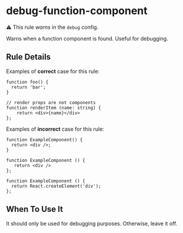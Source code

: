 # debug-function-component

⚠️ This rule _warns_ in the `debug` config.

<!-- end auto-generated rule header -->

Warns when a function component is found. Useful for debugging.

## Rule Details

Examples of **correct** case for this rule:

```tsx
function foo() {
  return 'bar';
}
```

```tsx
// render props are not components
function renderItem (name: string) {
    return <div>{name}</div>
};
```

Examples of **incorrect** case for this rule:

```tsx
function ExampleComponent() {
  return <div />;
}
```

```tsx
function ExampleComponent () {
   return <div />
};
```

```tsx
function ExampleComponent () {
  return React.createElement('div');
};
```

## When To Use It

It should only be used for debugging purposes. Otherwise, leave it off.
